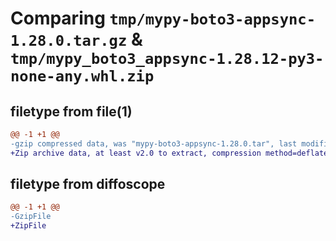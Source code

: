 # Comparing `tmp/mypy-boto3-appsync-1.28.0.tar.gz` & `tmp/mypy_boto3_appsync-1.28.12-py3-none-any.whl.zip`

## filetype from file(1)

```diff
@@ -1 +1 @@
-gzip compressed data, was "mypy-boto3-appsync-1.28.0.tar", last modified: Thu Jul  6 20:59:01 2023, max compression
+Zip archive data, at least v2.0 to extract, compression method=deflate
```

## filetype from diffoscope

```diff
@@ -1 +1 @@
-GzipFile
+ZipFile
```

